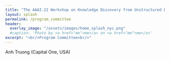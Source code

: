 ```yaml
---
title: "The AAAI-22 Workshop on Knowledge Discovery from Unstructured Data in Financial Services"
layout: splash
permalink: /program_committee
header:
  overlay_image: "/assets/images/home_splash_nyc.png"
  #caption: 'Photo by <a href="me">me</a> on <a href="me">me</a>'
excerpt: "<br/>Program Committee<br/>"
---
```

Anh Truong (Capital One, USA)<br>
<!-- 
Anthony Liu (Kensho, USA)<br>
Chen Li (Moody's, USA)<br>
Chong Wang (S&P Global, USA)<br>
Dezhao Song (Thomson Reuters, USA)<br>
Eren Kurshan (Bank of America, USA)<br>
Gianluca Demartini (University of Queensland, Australia)<br>
Grace Bang (Bloomberg, USA)<br>
Gülşen Eryiğit (Istanbul Technical University, Turkey)<br>
Hongda Shen (University of Alabama in Huntsville, USA)<br>
Joshua Lockhart (JP Morgan, UK)<br>
Kornelia Papp (iptiQ by Swiss Re, Switzerland)<br>
Luciano Del Corro (Goldman Sachs, Germany)<br>
Mohammad M. Ghassemi (Michigan State University, USA)<br>
Natraj Raman (J.P. Morgan, UK)<br>
Qian Yang (Duke University, USA)<br>
Robert Tillman (J.P. Morgan, USA)<br>
Rui Dai (University of Pennsylvania, USA)<br>
Sumanta Basu (Cornell University, USA)<br>
Tuka Alhanai (New York University, United Arab Emirates)<br>
Wei Wang (Microsoft Research, USA)<br>
Xin Dong (Rutgers University, USA)<br> 
Zehra Sura (Bloomberg, USA)<br>
-->

